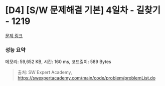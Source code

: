 # [D4] [S/W 문제해결 기본] 4일차 - 길찾기 - 1219 

[문제 링크](https://swexpertacademy.com/main/code/problem/problemDetail.do?contestProbId=AV14geLqABQCFAYD) 

### 성능 요약

메모리: 59,652 KB, 시간: 160 ms, 코드길이: 589 Bytes



> 출처: SW Expert Academy, https://swexpertacademy.com/main/code/problem/problemList.do